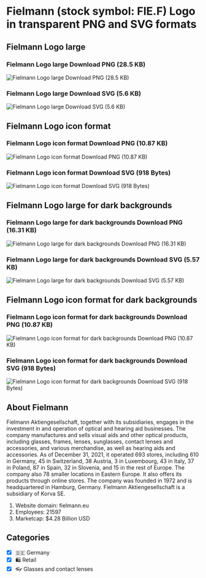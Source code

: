 # Fielmann (stock symbol: FIE.F) Logo in transparent PNG and SVG formats

## Fielmann Logo large

### Fielmann Logo large Download PNG (28.5 KB)

![Fielmann Logo large Download PNG (28.5 KB)](/img/orig/FIE.F_BIG-48e2edb9.png)

### Fielmann Logo large Download SVG (5.6 KB)

![Fielmann Logo large Download SVG (5.6 KB)](/img/orig/FIE.F_BIG-4a331b17.svg)

## Fielmann Logo icon format

### Fielmann Logo icon format Download PNG (10.87 KB)

![Fielmann Logo icon format Download PNG (10.87 KB)](/img/orig/FIE.F-9e25fd5a.png)

### Fielmann Logo icon format Download SVG (918 Bytes)

![Fielmann Logo icon format Download SVG (918 Bytes)](/img/orig/FIE.F-2458e27b.svg)

## Fielmann Logo large for dark backgrounds

### Fielmann Logo large for dark backgrounds Download PNG (16.31 KB)

![Fielmann Logo large for dark backgrounds Download PNG (16.31 KB)](/img/orig/FIE.F_BIG.D-4a56ddf2.png)

### Fielmann Logo large for dark backgrounds Download SVG (5.57 KB)

![Fielmann Logo large for dark backgrounds Download SVG (5.57 KB)](/img/orig/FIE.F_BIG.D-02257ebb.svg)

## Fielmann Logo icon format for dark backgrounds

### Fielmann Logo icon format for dark backgrounds Download PNG (10.87 KB)

![Fielmann Logo icon format for dark backgrounds Download PNG (10.87 KB)](/img/orig/FIE.F.D-01216efb.png)

### Fielmann Logo icon format for dark backgrounds Download SVG (918 Bytes)

![Fielmann Logo icon format for dark backgrounds Download SVG (918 Bytes)](/img/orig/FIE.F.D-b0429118.svg)

## About Fielmann

Fielmann Aktiengesellschaft, together with its subsidiaries, engages in the investment in and operation of optical and hearing aid businesses. The company manufactures and sells visual aids and other optical products, including glasses, frames, lenses, sunglasses, contact lenses and accessories, and various merchandise, as well as hearing aids and accessories. As of December 31, 2021, it operated 693 stores, including 610 in Germany, 45 in Switzerland, 38 Austria, 3 in Luxembourg, 43 in Italy, 37 in Poland, 87 in Spain, 32 in Slovenia, and 15 in the rest of Europe. The company also 78 smaller locations in Eastern Europe. It also offers its products through online stores. The company was founded in 1972 and is headquartered in Hamburg, Germany. Fielmann Aktiengesellschaft is a subsidiary of Korva SE.

1. Website domain: fielmann.eu
2. Employees: 21597
3. Marketcap: $4.28 Billion USD


## Categories
- [x] 🇩🇪 Germany
- [x] 🛍️ Retail
- [x] 👓 Glasses and contact lenses
